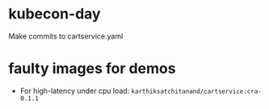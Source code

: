 # kubecon-day

Make commits to cartservice.yaml 

# faulty images for demos 
- For high-latency under cpu load: `karthiksatchitanand/cartservice:cra-0.1.1` 
